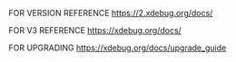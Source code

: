 FOR VERSION REFERENCE
https://2.xdebug.org/docs/

FOR V3 REFERENCE
https://xdebug.org/docs/

FOR UPGRADING
https://xdebug.org/docs/upgrade_guide

